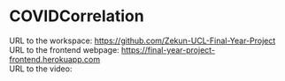 # COVIDCorrelation
URL to the workspace: https://github.com/Zekun-UCL-Final-Year-Project <br />
URL to the frontend webpage: https://final-year-project-frontend.herokuapp.com <br />
URL to the video: 
